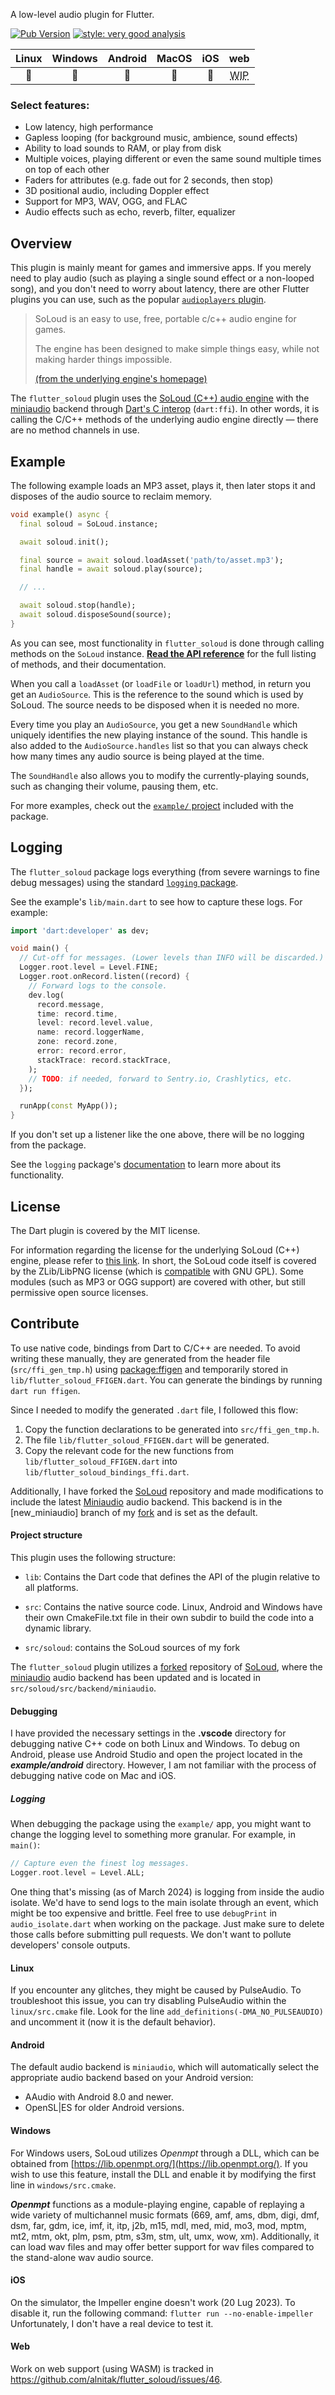A low-level audio plugin for Flutter.

[![Pub Version](https://img.shields.io/pub/v/flutter_soloud?logo=dart)](https://pub.dev/packages/flutter_soloud)
[![style: very good analysis](https://img.shields.io/badge/style-very_good_analysis-B22C89.svg)](https://pub.dev/packages/very_good_analysis)

|Linux|Windows|Android|MacOS|iOS|web|
|:-:|:-:|:-:|:-:|:-:|:-:|
|💙|💙|💙|💙|💙| <abbr title="Work in Progress">WIP</abbr> |

### Select features:

* Low latency, high performance
* Gapless looping (for background music, ambience, sound effects)
* Ability to load sounds to RAM, or play from disk
* Multiple voices, playing different or even the same sound 
  multiple times on top of each other
* Faders for attributes
  (e.g. fade out for 2 seconds, then stop)
* 3D positional audio, including Doppler effect
* Support for MP3, WAV, OGG, and FLAC
* Audio effects such as echo, reverb, filter, equalizer


## Overview

This plugin is mainly meant for games and immersive apps.
If you merely need to play audio (such as playing a single sound effect
or a non-looped song), and you don't need to worry about latency,
there are other Flutter plugins you can use, such as the popular
[`audioplayers` plugin](https://pub.dev/packages/audioplayers).

> SoLoud is an easy to use, free, portable c/c++ audio engine for games.
> 
> The engine has been designed to make simple things easy, 
> while not making harder things impossible.
> 
> [(from the underlying engine's homepage)](https://solhsa.com/soloud/index.html)

The `flutter_soloud` plugin uses the 
[SoLoud (C++) audio engine](https://solhsa.com/soloud/)
with the [miniaudio](https://miniaud.io/) backend
through [Dart's C interop](https://dart.dev/interop/c-interop) (`dart:ffi`).
In other words, it is calling the C/C++ methods of the underlying audio engine
directly — there are no method channels in use.


## Example

The following example loads an MP3 asset,
plays it, then later stops it 
and disposes of the audio source to reclaim memory.

```dart
void example() async {
  final soloud = SoLoud.instance;

  await soloud.init();

  final source = await soloud.loadAsset('path/to/asset.mp3');
  final handle = await soloud.play(source);

  // ...

  await soloud.stop(handle);
  await soloud.disposeSound(source);  
}
```

As you can see, most functionality in `flutter_soloud` is done through
calling methods on the `SoLoud` instance.
[**Read the API reference**](https://pub.dev/documentation/flutter_soloud/latest/flutter_soloud/SoLoud-class.html) 
for the full listing of methods, and their documentation. 

When you call a `loadAsset` (or `loadFile` or `loadUrl`) method, 
in return you get an `AudioSource`. This is the reference to the sound 
which is used by SoLoud. 
The source needs to be disposed when it is needed no more. 

Every time you play an `AudioSource`, you get a new `SoundHandle`
which uniquely identifies the new playing instance of the sound.
This handle is also added to the `AudioSource.handles` list so that you can
always check how many times any audio source is being played at the time.

The `SoundHandle` also allows you to modify the currently-playing sounds,
such as changing their volume, pausing them, etc.

For more examples, check out the 
[`example/` project](https://github.com/alnitak/flutter_soloud/tree/main/example)
included with the package.


## Logging

The `flutter_soloud` package logs everything
(from severe warnings to fine debug messages) using the standard 
[`logging` package](https://pub.dev/packages/logging).

See the example's `lib/main.dart` to see how to capture these logs.
For example:

```dart
import 'dart:developer' as dev;

void main() {
  // Cut-off for messages. (Lower levels than INFO will be discarded.)
  Logger.root.level = Level.FINE;
  Logger.root.onRecord.listen((record) {
    // Forward logs to the console.
    dev.log(
      record.message,
      time: record.time,
      level: record.level.value,
      name: record.loggerName,
      zone: record.zone,
      error: record.error,
      stackTrace: record.stackTrace,
    );
    // TODO: if needed, forward to Sentry.io, Crashlytics, etc.
  });

  runApp(const MyApp());
}
```

If you don't set up a listener like the one above, there will be no logging
from the package.

See the `logging` package's [documentation](https://pub.dev/packages/logging)
to learn more about its functionality.


## License

The Dart plugin is covered by the MIT license.

For information regarding the license for the underlying SoLoud (C++) engine, 
please refer to [this link](https://solhsa.com/soloud/legal.html).
In short, the SoLoud code itself is covered by
the ZLib/LibPNG license
(which is [compatible](https://en.wikipedia.org/wiki/Zlib_License) with GNU GPL).
Some modules (such as MP3 or OGG support) are covered with other, but still
permissive open source licenses.


## Contribute

To use native code, bindings from Dart to C/C++ are needed. To avoid writing these manually, they are generated from the header file (`src/ffi_gen_tmp.h`) using [package:ffigen](https://pub.dev/packages/ffigen) and temporarily stored in `lib/flutter_soloud_FFIGEN.dart`. You can generate the bindings by running `dart run ffigen`.

Since I needed to modify the generated `.dart` file, I followed this flow:
1. Copy the function declarations to be generated into `src/ffi_gen_tmp.h`.
2. The file `lib/flutter_soloud_FFIGEN.dart` will be generated.
3. Copy the relevant code for the new functions from `lib/flutter_soloud_FFIGEN.dart` into `lib/flutter_soloud_bindings_ffi.dart`.

Additionally, I have forked the [SoLoud](https://github.com/jarikomppa/soloud) repository and made modifications to include the latest [Miniaudio](https://github.com/mackron/miniaudio) audio backend. This backend is in the [new_miniaudio] branch of my [fork](https://github.com/alnitak/soloud) and is set as the default.

#### Project structure

This plugin uses the following structure:

* `lib`: Contains the Dart code that defines the API of the plugin relative to all platforms.

* `src`: Contains the native source code. Linux, Android and Windows have their own CmakeFile.txt file in their own subdir to build the code into a dynamic library.

* `src/soloud`: contains the SoLoud sources of my fork

The `flutter_soloud` plugin utilizes a [forked](https://github.com/alnitak/soloud)
repository of [SoLoud](https://github.com/jarikomppa/soloud),
where the [miniaudio](https://github.com/mackron/miniaudio) audio backend has been updated and
is located in `src/soloud/src/backend/miniaudio`.

#### Debugging

I have provided the necessary settings in the **.vscode** directory for debugging native C++ code on both Linux and Windows. To debug on Android, please use Android Studio and open the project located in the ***example/android*** directory. However, I am not familiar with the process of debugging native code on Mac and iOS.

##### Logging

When debugging the package using the `example/` app, you might want to change
the logging level to something more granular. For example, in `main()`:

```dart
// Capture even the finest log messages.
Logger.root.level = Level.ALL;
```

One thing that's missing (as of March 2024) is logging 
from inside the audio isolate. 
We'd have to send logs to the main isolate through an event, 
which might be too expensive and brittle. 
Feel free to use `debugPrint` in `audio_isolate.dart` 
when working on the package. 
Just make sure to delete those calls before submitting pull requests.
We don't want to pollute developers' console outputs.

#### Linux

If you encounter any glitches, they might be caused by PulseAudio. To troubleshoot this issue, you can try disabling PulseAudio within the `linux/src.cmake` file. Look for the line `add_definitions(-DMA_NO_PULSEAUDIO)` and uncomment it (now it is the default behavior).

#### Android

The default audio backend is `miniaudio`, which will automatically select the appropriate audio backend based on your Android version:
- AAudio with Android 8.0 and newer.
- OpenSL|ES for older Android versions.

#### Windows

For Windows users, SoLoud utilizes *Openmpt* through a DLL, which can be obtained from [https://lib.openmpt.org/](https://lib.openmpt.org/). If you wish to use this feature, install the DLL and enable it by modifying the first line in `windows/src.cmake`.

***Openmpt*** functions as a module-playing engine, capable of replaying a wide variety of multichannel music formats (669, amf, ams, dbm, digi, dmf, dsm, far, gdm, ice, imf, it, itp, j2b, m15, mdl, med, mid, mo3, mod, mptm, mt2, mtm, okt, plm, psm, ptm, s3m, stm, ult, umx, wow, xm). Additionally, it can load wav files and may offer better support for wav files compared to the stand-alone wav audio source.

#### iOS
On the simulator, the Impeller engine doesn't work (20 Lug 2023). To disable it, run the following command:
`flutter run --no-enable-impeller`
Unfortunately, I don't have a real device to test it.

#### Web

Work on web support (using WASM) is tracked in
https://github.com/alnitak/flutter_soloud/issues/46.

